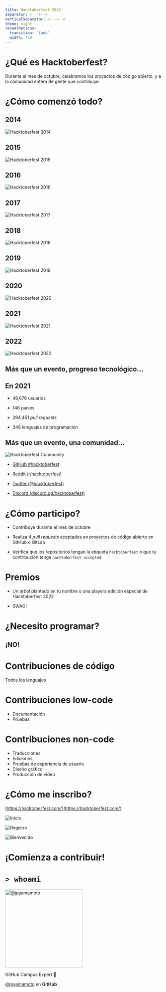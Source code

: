 ```yaml
---
title: Hacktoberfest 2022
separator: <!--s-->
verticalSeparator: <!--v-->
theme: night
revealOptions:
  transition: 'fade'
  width: 760
---
```


<link rel="stylesheet" href="./_assets/theme/custom.css" id="theme" />

<!-- .slide: data-background="./assets/banner.png" -->

<!--s-->

# ¿Qué es Hacktoberfest?

Durante el mes de octubre, celebramos los proyectos de código abierto, y a la comunidad entera de gente que contribuye.

<!--s-->

# ¿Cómo comenzó todo?

<!--s-->

## 2014

![Hacktoberfest 2014](./assets/hacktoberfest2014.png)

<!--s-->

## 2015

![Hacktoberfest 2015](./assets/hacktoberfest2015.png)

<!--s-->

## 2016

![Hacktoberfest 2016](https://github.blog/wp-content/uploads/2016/09/d18725f0-8447-11e6-9673-503471e4dd54-10.jpg)

<!--s-->

## 2017

![Hacktoberfest 2017](https://github.blog/wp-content/uploads/2017/11/33097285-775a8ad2-cebe-11e7-8309-5c408859a182.png)

<!--s-->

## 2018

![Hacktoberfest 2018](https://github.blog/wp-content/uploads/2018/09/45907730-f6a80b00-bdad-11e8-93ef-774392192716.png)

<!--s-->

## 2019

![Hacktoberfest 2019](./assets/hacktoberfest2019.jpg)

<!--s-->

## 2020

![Hacktoberfest 2020](https://pbs.twimg.com/media/EwwcXN3XMAAgxbO?format=jpg)

<!--s-->

## 2021

![Hacktoberfest 2021](https://pbs.twimg.com/media/FOpPKYLXIAUuWVs?format=jpg)

<!--s-->

## 2022

![Hacktoberfest 2022](./assets/logo.png)

<!--s-->

## Más que un evento, progreso tecnológico...

<!--s-->

## En 2021

- 46,676 usuarios
<!-- .element: class="fragment" data-fragment-index="2" -->

- 146 países
<!-- .element: class="fragment" data-fragment-index="3" -->

- 294,451 _pull requests_
<!-- .element: class="fragment" data-fragment-index="4" -->

- 348 lenguajes de programación
<!-- .element: class="fragment" data-fragment-index="5" -->

<!--s-->

## Más que un evento, una comunidad...

<!--s-->

![Hacktoberfest Community](https://user-images.githubusercontent.com/6633808/160689302-3fe5e5d4-ba24-4525-8ed1-a8351ccbc0ef.png)

- [GitHub #hacktoberfest](https://github.com/topics/hacktoberfest)
<!-- .element: class="fragment" data-fragment-index="1" -->
- [Reddit (r/hacktoberfest)](https://www.reddit.com/r/hacktoberfest/)
<!-- .element: class="fragment" data-fragment-index="2" -->
- [Twitter (@hacktoberfest)](https://twitter.com/hacktoberfest)
<!-- .element: class="fragment" data-fragment-index="3" -->
- [Discord (discord.gg/hacktoberfest)](https://discord.com/invite/hacktoberfest)
<!-- .element: class="fragment" data-fragment-index="4" -->

<!--s-->

# ¿Cómo participo?

- Contribuye durante el mes de octubre
<!-- .element: class="fragment" data-fragment-index="1" -->

- Realiza 4 _pull requests_ aceptados en proyectos de código abierto en GitHub o GitLab
<!-- .element: class="fragment" data-fragment-index="2" -->

- Verifica que los repositorios tengan la etiqueta `hacktoberfest` o que tu contribución tenga `hacktoberfest-accepted`
<!-- .element: class="fragment" data-fragment-index="3" -->

<!--s-->

# Premios

- Un árbol plantado en tu nombre o una playera edición especial de Hacktoberfest 2022
<!-- .element: class="fragment" data-fragment-index="1" -->
- SWAG!
<!-- .element: class="fragment" data-fragment-index="2" -->

<!--s-->

# ¿Necesito programar?

## ¡NO!
<!-- .element: class="fragment" data-fragment-index="1" -->

<!--s-->

# Contribuciones de código

Todos los lenguajes

<!--s-->

# Contribuciones low-code

- Documentación
- Pruebas

<!--s-->

# Contribuciones non-code

- Traducciones
- Ediciones
- Pruebas de experiencia de usuario
- Diseño gráfico
- Producción de video

<!--s-->

# ¿Cómo me inscribo?

[https://hacktoberfest.com/](https://hacktoberfest.com/)

<!--s-->

![Inicio](./assets/steps1.png)

<!--s-->

![Registro](./assets/steps2.png)

<!--s-->

![Bienvenido](./assets/steps3.png)

<!--s-->

# ¡Comienza a contribuir!

<!--s-->

# `> whoami`
 
<img height="250px" alt="@jpyamamoto" src="./assets/profile.png"/>
 
GitHub Campus Expert 🚩
 
[@jpyamamoto](https://github.com/jpyamamoto) en **GitHub**
